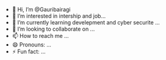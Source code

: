 - 👋 Hi, I’m @Gauribairagi
- 👀 I’m interested in intership and job...
- 🌱 I’m currently learning develepment and cyber securite ...
- 💞️ I’m looking to collaborate on ...
- 📫 How to reach me ...
- 😄 Pronouns: ...
- ⚡ Fun fact: ...

<!---
Gauribairagi/Gauribairagi is a ✨ special ✨ repository because its `README.md` (this file) appears on your GitHub profile.
You can click the Preview link to take a look at your changes.
--->
